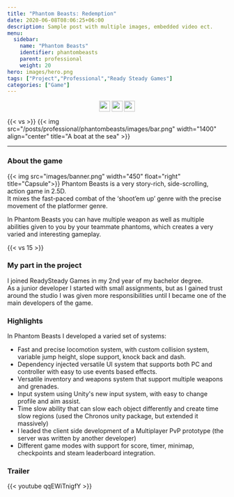 ```yaml
---
title: "Phantom Beasts: Redemption"
date: 2020-06-08T08:06:25+06:00
description: Sample post with multiple images, embedded video ect.
menu:
  sidebar:
    name: "Phantom Beasts"
    identifier: phantombeasts
    parent: professional
    weight: 20
hero: images/hero.png
tags: ["Project","Professional","Ready Steady Games"]
categories: ["Game"]
---
```

<p style="text-align: center;">
<a href="https://www.phantombeasts.studio/"><img src="/external-link.svg" width="25" align="center"><a>                                     
<a href="https://www.facebook.com/PhantomBeasts"><img src="/facebook.svg" width="25" align="center"><a>                                       
<a href="https://store.steampowered.com/app/1483000/Phantom_Beasts__Redemption/"><img src="/steam.svg" width="25" align="center"><a>                                     
</p>


{{< vs >}}
{{< img src="/posts/professional/phantombeasts/images/bar.png" width="1400" align="center" title="A boat at the sea" >}}

---


### About the game
{{< img src="images/banner.png" width="450" float="right" title="Capsule">}}
Phantom Beasts is a very story-rich, side-scrolling, action game in 2.5D.  
It mixes the fast-paced combat of the ‘shoot’em up’ genre with the precise movement of the platformer genre.

In Phantom Beasts you can have multiple weapon as well as multiple abilities given to you by your teammate phantoms, which creates a very varied and interesting gameplay.

{{< vs 15 >}}

### My part in the project

I joined ReadySteady Games in my 2nd year of my bachelor degree.  
As a junior developer I started with small assignments, but as I gained trust around the studio I was given more responsibilities until I became one of the main developers of the game.

### Highlights

In Phantom Beasts I developed a varied set of systems:
- Fast and precise locomotion system, with custom collision system, variable jump height, slope support, knock back and dash.
- Dependency injected versatile UI system that supports both PC and controller with easy to use events based effects.
- Versatile inventory and weapons system that support multiple weapons and grenades.
- Input system using Unity's new input system, with easy to change profile and aim assist.
- Time slow ability that can slow each object differently and create time slow regions (used the Chronos unity package, but extended it massively)
- I leaded the client side development of a Multiplayer PvP prototype (the server was written by another developer)
- Different game modes with support for score, timer, minimap, checkpoints and steam leaderboard integration.

### Trailer

{{< youtube qqEWiTnigfY >}}
